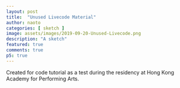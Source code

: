 ```yaml
---
layout: post
title:  "Unused Livecode Material"
author: naoto
categories: [ sketch ]
image: assets/images/2019-09-20-Unused-Livecode.png
description: "A sketch"
featured: true
comments: true
p5: true
---
```


<div id = "p5sketch">
  <!-- p5 instance will be created here -->
</div>

Created for code tutorial as a test during the residency at Hong Kong Academy for Performing Arts.

<script>
//.parent("p5sketch");
/*
 * Easing Functions - inspired from http://gizma.com/easing/
 * only considering the t value for the range [0, 1] => [0, 1]
 */
EasingFunctions = {
  // no easing, no acceleration
  linear: function (t) { return t },
  // accelerating from zero velocity
  easeInQuad: function (t) { return t*t },
  // decelerating to zero velocity
  easeOutQuad: function (t) { return t*(2-t) },
  // acceleration until halfway, then deceleration
  easeInOutQuad: function (t) { return t<.5 ? 2*t*t : -1+(4-2*t)*t },
  // accelerating from zero velocity 
  easeInCubic: function (t) { return t*t*t },
  // decelerating to zero velocity 
  easeOutCubic: function (t) { return (--t)*t*t+1 },
  // acceleration until halfway, then deceleration 
  easeInOutCubic: function (t) { return t<.5 ? 4*t*t*t : (t-1)*(2*t-2)*(2*t-2)+1 },
  // accelerating from zero velocity 
  easeInQuart: function (t) { return t*t*t*t },
  // decelerating to zero velocity 
  easeOutQuart: function (t) { return 1-(--t)*t*t*t },
  // acceleration until halfway, then deceleration
  easeInOutQuart: function (t) { return t<.5 ? 8*t*t*t*t : 1-8*(--t)*t*t*t },
  // accelerating from zero velocity
  easeInQuint: function (t) { return t*t*t*t*t },
  // decelerating to zero velocity
  easeOutQuint: function (t) { return 1+(--t)*t*t*t*t },
  // acceleration until halfway, then deceleration 
  easeInOutQuint: function (t) { return t<.5 ? 16*t*t*t*t*t : 1+16*(--t)*t*t*t*t }
}

let slider;

function setup() {
  createCanvas(400, 400).parent("p5sketch");
  slider = createSlider(0, 8, 2).parent("p5sketch");
}

function draw() {
  let t = millis() * 0.001;
  let tt = t % 1;
  let tw = EasingFunctions.easeInOutCubic(tt);
  if(t % 2 > 1) tw = 1 - tw;
  background(0);
  rectMode(CENTER);
  let d = slider.value();
  for(let i = -d; i<= d; i++) {
    for(let j = -d; j<= d; j++) {
      push();
      fill(0, j * 10 + 150, i * 10 + 150);
      translate(width/2 + j * 25, height/2 + i * 25);
      rotate(tw * PI * 0.5 * j);
      rect(0, 0, 20, 10);
      pop();
    }
  }
}
</script>